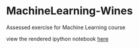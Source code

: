 # MachineLearning-Wines
Assessed exercise for Machine Learning course

view the rendered ipython notebook [here](http://nbviewer.ipython.org/github/RossMeikleham/MachineLearning-Wines/blob/master/notebook.ipynb)
